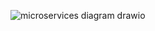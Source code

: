 ![microservices diagram drawio](https://user-images.githubusercontent.com/73538696/190912706-6af7a003-3cd3-44ca-b871-68f44ed6a1f9.png)
